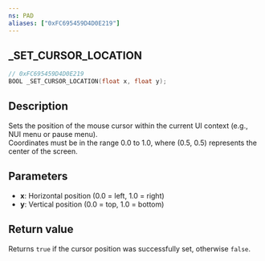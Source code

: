 ```yaml
---
ns: PAD
aliases: ["0xFC695459D4D0E219"]
---
```

## _SET_CURSOR_LOCATION

```c
// 0xFC695459D4D0E219
BOOL _SET_CURSOR_LOCATION(float x, float y);
```
## Description
Sets the position of the mouse cursor within the current UI context (e.g., NUI menu or pause menu).  
Coordinates must be in the range 0.0 to 1.0, where (0.5, 0.5) represents the center of the screen.

## Parameters
* **x**: Horizontal position (0.0 = left, 1.0 = right)
* **y**: Vertical position (0.0 = top, 1.0 = bottom)

## Return value
Returns `true` if the cursor position was successfully set, otherwise `false`.

